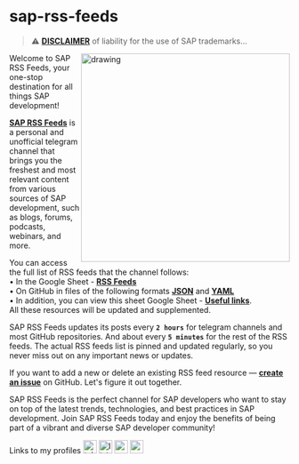 # sap-rss-feeds
> :warning: **[DISCLAIMER](DISCLAIMER.md)** of liability for the use of SAP trademarks...

<img align="right" src="https://github.com/indywka/sap-rss-feed/assets/16324200/4a1e19c6-efdb-4e6f-91e6-43406bbecaf0" alt="drawing" width="375"/>
<!---/<img align="right" src="https://github.com/indywka/sap-rss-feed/assets/16324200/69c0179f-9453-41c6-aaa0-b5bdbd674e84" alt="drawing" width="375"/>-->

Welcome to SAP RSS Feeds, your one-stop destination for all things SAP development!

**[SAP RSS Feeds](https://t.me/sapfeeds)** is a personal and unofficial telegram channel that brings you the freshest and most relevant content from various sources of SAP development, such as blogs, forums, podcasts, webinars, and more.

You can access the full list of RSS feeds that the channel follows:\
• In the Google Sheet - **[RSS Feeds](https://docs.google.com/spreadsheets/d/1tkbil1VcysRJKN-l1g6OpY3C_FahImzt7nFIHUx-9As/edit#gid=448724122)**\
• On GitHub in files of the following formats **[JSON](https://github.com/indywka/sap-rss-feed/blob/main/rss-feed-data.json)** and **[YAML](https://github.com/indywka/sap-rss-feed/blob/main/rss-feed-data.yaml)**\
• In addition, you can view this sheet Google Sheet - **[Useful links](https://docs.google.com/spreadsheets/d/1tkbil1VcysRJKN-l1g6OpY3C_FahImzt7nFIHUx-9As/edit#gid=2011535277)**.\
All these resources will be updated and supplemented.

SAP RSS Feeds updates its posts every **`2 hours`** for telegram channels and most GitHub repositories. And about every **`5 minutes`** for the rest of the RSS feeds. The actual RSS feeds list is pinned and updated regularly, so you never miss out on any important news or updates.

If you want to add a new or delete an existing RSS feed resource — **[create an issue](https://github.com/indywka/sap-rss-feed/issues)** on GitHub. Let's figure it out together.

SAP RSS Feeds is the perfect channel for SAP developers who want to stay on top of the latest trends, technologies, and best practices in SAP development. Join SAP RSS Feeds today and enjoy the benefits of being part of a vibrant and diverse SAP developer community!

Links to my profiles [<img width="24" height="24" src="https://img.icons8.com/fluency/48/telegram-app.png" alt="telegram-app"/>](https://t.me/eduardminchyk "Telegram") [<img width="24" height="24" src="https://img.icons8.com/color/48/linkedin.png" alt="linkedin"/>](https://www.linkedin.com/in/eduardminchyk/ "LinkedIn") [<img width="24" height="24" src="https://img.icons8.com/color/48/sap.png" alt="sap"/>](https://community.sap.com/t5/user/viewprofilepage/user-id/649881 "SAP") [<img width="24" height="24" src="https://img.icons8.com/external-tal-revivo-bold-tal-revivo/24/228BE6/external-github-with-cat-logo-an-online-community-for-software-development-logo-bold-tal-revivo.png" alt="external-github-with-cat-logo-an-online-community-for-software-development-logo-bold-tal-revivo"/>](https://github.com/indywka "Github")

